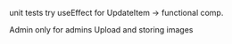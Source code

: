 unit tests
try useEffect for UpdateItem -> functional comp.

Admin only for admins
Upload and storing images